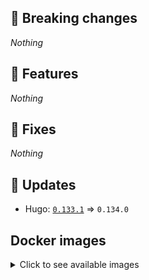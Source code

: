 ## :loudspeaker: Breaking changes

*Nothing*


## :tada: Features

*Nothing*


## :bug: Fixes

*Nothing*


## :heartbeat: Updates

* Hugo: [`0.133.1`](https://github.com/floryn90/docker-hugo/releases/tag/0.133.1) => `0.134.0`


## Docker images

<details>
<summary>Click to see available images</summary>

This release is available from Docker Hub as project `floryn90/hugo` with the following tags:

| Alias tags                   | Version specific tags                      |
| ---------------------------- | ------------------------------------------ |
| `busybox`, `latest`          | `0.134.0-busybox`, `0.134.0`                     |
| `busybox-ci`, `ci`           | `0.134.0-busybox-ci`, `0.134.0-ci`               |
| `busybox-onbuild`, `onbuild` | `0.134.0-busybox-onbuild`, `0.134.0-onbuild`     |
| `alpine`                     | `0.134.0-alpine`                              |
| `alpine-ci`                  | `0.134.0-alpine-ci`                           |
| `alpine-onbuild`             | `0.134.0-alpine-onbuild`                      |
| `asciidoctor`                | `0.134.0-asciidoctor`                         |
| `asciidoctor-ci`             | `0.134.0-asciidoctor-ci`                      |
| `asciidoctor-onbuild`        | `0.134.0-asciidoctor-onbuild`                 |
| `pandoc`                     | `0.134.0-pandoc`                              |
| `pandoc-ci`                  | `0.134.0-pandoc-ci`                           |
| `pandoc-onbuild`             | `0.134.0-pandoc-onbuild`                      |
| `ext-alpine`                 | `0.134.0-ext-alpine`                          |
| `ext-alpine-ci`              | `0.134.0-ext-alpine-ci`                       |
| `ext-alpine-onbuild`         | `0.134.0-ext-alpine-onbuild`                  |
| `ext-asciidoctor`            | `0.134.0-ext-asciidoctor`                     |
| `ext-asciidoctor-ci`         | `0.134.0-ext-asciidoctor-ci`                  |
| `ext-asciidoctor-onbuild`    | `0.134.0-ext-asciidoctor-onbuild`             |
| `ext-pandoc`                 | `0.134.0-ext-pandoc`                          |
| `ext-pandoc-ci`              | `0.134.0-ext-pandoc-ci`                       |
| `ext-pandoc-onbuild`         | `0.134.0-ext-pandoc-onbuild`                  |
| `debian`                     | `0.134.0-debian`                              |
| `debian-ci`                  | `0.134.0-debian-ci`                           |
| `debian-onbuild`             | `0.134.0-debian-onbuild`                      |
| `ext-debian`, `ext`, `latest-ext` | `0.134.0-ext-debian`, `0.134.0-ext`         |
| `ext-debian-ci`, `ext-ci`    | `0.134.0-ext-debian-ci`, `0.134.0-ext-ci`        |
| `ext-debian-onbuild`, `ext-onbuild` | `0.134.0-ext-debian-onbuild`, `0.134.0-ext-onbuild` |
| `ubuntu`                     | `0.134.0-ubuntu`                            |
| `ubuntu-ci`                  | `0.134.0-ubuntu-ci`                         |
| `ubuntu-onbuild`             | `0.134.0-ubuntu-onbuild`                    |
| `ext-ubuntu`                 | `0.134.0-ext-ubuntu`                        |
| `ext-ubuntu-ci`              | `0.134.0-ext-ubuntu-ci`                     |
| `ext-ubuntu-onbuild`         | `0.134.0-ext-ubuntu-onbuild`                |
</details>
